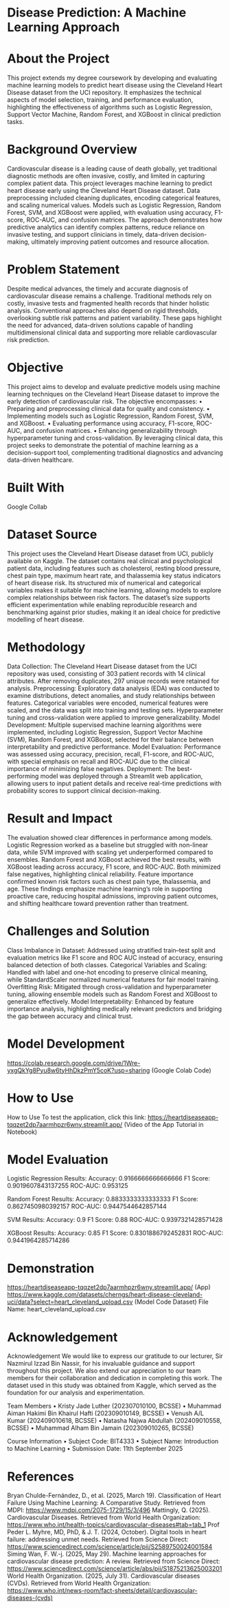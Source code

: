 ﻿# Disease Prediction: A Machine Learning Approach 
# About the Project
This project extends my degree coursework by developing and evaluating machine learning models to predict heart disease using the Cleveland Heart Disease dataset from the UCI repository. It emphasizes the technical aspects of model selection, training, and performance evaluation, highlighting the effectiveness of algorithms such as Logistic Regression, Support Vector Machine, Random Forest, and XGBoost in clinical prediction tasks.

# Background Overview
Cardiovascular disease is a leading cause of death globally, yet traditional diagnostic methods are often invasive, costly, and limited in capturing complex patient data. This project leverages machine learning to predict heart disease early using the Cleveland Heart Disease dataset. Data preprocessing included cleaning duplicates, encoding categorical features, and scaling numerical values. Models such as Logistic Regression, Random Forest, SVM, and XGBoost were applied, with evaluation using accuracy, F1-score, ROC-AUC, and confusion matrices. The approach demonstrates how predictive analytics can identify complex patterns, reduce reliance on invasive testing, and support clinicians in timely, data-driven decision-making, ultimately improving patient outcomes and resource allocation.

# Problem Statement
Despite medical advances, the timely and accurate diagnosis of cardiovascular disease remains a challenge. Traditional methods rely on costly, invasive tests and fragmented health records that hinder holistic analysis. Conventional approaches also depend on rigid thresholds, overlooking subtle risk patterns and patient variability. These gaps highlight the need for advanced, data-driven solutions capable of handling multidimensional clinical data and supporting more reliable cardiovascular risk prediction.

# Objective
This project aims to develop and evaluate predictive models using machine learning techniques on the Cleveland Heart Disease dataset to improve the early detection of cardiovascular risk. The objective encompasses:
•	Preparing and preprocessing clinical data for quality and consistency.
•	Implementing models such as Logistic Regression, Random Forest, SVM, and XGBoost.
•	Evaluating performance using accuracy, F1-score, ROC-AUC, and confusion matrices.
•	Enhancing generalizability through hyperparameter tuning and cross-validation.
By leveraging clinical data, this project seeks to demonstrate the potential of machine learning as a decision-support tool, complementing traditional diagnostics and advancing data-driven healthcare.

# Built With
Google Collab

# Dataset Source
This project uses the Cleveland Heart Disease dataset from UCI, publicly available on Kaggle. The dataset contains real clinical and psychological patient data, including features such as cholesterol, resting blood pressure, chest pain type, maximum heart rate, and thalassemia key status indicators of heart disease risk. Its structured mix of numerical and categorical variables makes it suitable for machine learning, allowing models to explore complex relationships between risk factors. The dataset’s size supports efficient experimentation while enabling reproducible research and benchmarking against prior studies, making it an ideal choice for predictive modelling of heart disease.

# Methodology
Data Collection: The Cleveland Heart Disease dataset from the UCI repository was used, consisting of 303 patient records with 14 clinical attributes. After removing duplicates, 297 unique records were retained for analysis.
Preprocessing: Exploratory data analysis (EDA) was conducted to examine distributions, detect anomalies, and study relationships between features. Categorical variables were encoded, numerical features were scaled, and the data was split into training and testing sets. Hyperparameter tuning and cross-validation were applied to improve generalizability.
Model Development: Multiple supervised machine learning algorithms were implemented, including Logistic Regression, Support Vector Machine (SVM), Random Forest, and XGBoost, selected for their balance between interpretability and predictive performance.
Model Evaluation: Performance was assessed using accuracy, precision, recall, F1-score, and ROC-AUC, with special emphasis on recall and ROC-AUC due to the clinical importance of minimizing false negatives.
Deployment: The best-performing model was deployed through a Streamlit web application, allowing users to input patient details and receive real-time predictions with probability scores to support clinical decision-making.

# Result and Impact
The evaluation showed clear differences in performance among models. Logistic Regression worked as a baseline but struggled with non-linear data, while SVM improved with scaling yet underperformed compared to ensembles. Random Forest and XGBoost achieved the best results, with XGBoost leading across accuracy, F1 score, and ROC-AUC. Both minimized false negatives, highlighting clinical reliability. Feature importance confirmed known risk factors such as chest pain type, thalassemia, and age. These findings emphasize machine learning’s role in supporting proactive care, reducing hospital admissions, improving patient outcomes, and shifting healthcare toward prevention rather than treatment.

# Challenges and Solution
Class Imbalance in Dataset: Addressed using stratified train–test split and evaluation metrics like F1 score and ROC AUC instead of accuracy, ensuring balanced detection of both classes.
Categorical Variables and Scaling: Handled with label and one-hot encoding to preserve clinical meaning, while StandardScaler normalized numerical features for fair model training.
Overfitting Risk: Mitigated through cross-validation and hyperparameter tuning, allowing ensemble models such as Random Forest and XGBoost to generalize effectively.
Model Interpretability: Enhanced by feature importance analysis, highlighting medically relevant predictors and bridging the gap between accuracy and clinical trust.

# Model Development
https://colab.research.google.com/drive/1Wre-yxgQkYg8Pyu8w6tyHhDkzPmY5coK?usp=sharing (Google Colab Code)

# How to Use
How to Use
To test the application, click this link:
https://heartdiseaseapp-tqqzet2dp7aarmhpzr6wny.streamlit.app/
(Video of the App Tutorial in Notebook)

# Model Evaluation
Logistic Regression Results:
Accuracy: 0.9166666666666666
F1 Score: 0.9019607843137255
ROC-AUC: 0.953125

Random Forest Results:
Accuracy: 0.8833333333333333
F1 Score: 0.8627450980392157
ROC-AUC: 0.9447544642857144

SVM Results:
Accuracy: 0.9
F1 Score: 0.88
ROC-AUC: 0.9397321428571428

XGBoost Results:
Accuracy: 0.85
F1 Score: 0.8301886792452831
ROC-AUC: 0.9441964285714286

# Demonstration
https://heartdiseaseapp-tqqzet2dp7aarmhpzr6wny.streamlit.app/ (App)
https://www.kaggle.com/datasets/cherngs/heart-disease-cleveland-uci/data?select=heart_cleveland_upload.csv (Model Code Dataset) 
File Name: heart_cleveland_upload.csv

# Acknowledgement
Acknowledgement
We would like to express our gratitude to our lecturer, Sir Nazmirul Izzad Bin Nassir, for his invaluable guidance and support throughout this project. We also extend our appreciation to our team members for their collaboration and dedication in completing this work. The dataset used in this study was obtained from Kaggle, which served as the foundation for our analysis and experimentation.

Team Members
•	Kristy Jade Luther (202307010100, BCSSE)
•	Muhammad Aiman Hakimi Bin Khairul Hafti (202309010149, BCSSE)
•	Venush A/L Kumar (202409010618, BCSSE)
•	Natasha Najwa Abdullah (202409010558, BCSSE)
•	Muhammad Alham Bin Jamain (202309010265, BCSSE)

Course Information
•	Subject Code: BIT4333
•	Subject Name: Introduction to Machine Learning
•	Submission Date: 11th September 2025

# References
Bryan Chulde-Fernández, D., et al. (2025, March 19). Classification of Heart Failure Using Machine Learning: A Comparative Study. Retrieved from MDPI: https://www.mdpi.com/2075-1729/15/3/496
Mattingly, Q. (2025). Cardiovascular Diseases. Retrieved from World Health Organization: https://www.who.int/health-topics/cardiovascular-diseases#tab=tab_1
Prof Peder L. Myhre, MD, PhD, & J. T. (2024, October). Digital tools in heart failure: addressing unmet needs. Retrieved from Science Direct: https://www.sciencedirect.com/science/article/pii/S2589750024001584
Siming Wan, F. W.-j. (2025, May 29). Machine learning approaches for cardiovascular disease prediction: A review. Retrieved from Science Direct: https://www.sciencedirect.com/science/article/abs/pii/S1875213625003201
World Health Organization. (2025, July 31). Cardiovascular diseases (CVDs). Retrieved from World Health Organization: https://www.who.int/news-room/fact-sheets/detail/cardiovascular-diseases-(cvds)
